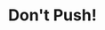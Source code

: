 ---
layout: post
title: Don't Push!
description: 2D arcade game in Unity
img: /img/projects/dontpush.png
redirect: https://github.com/Teh-Lemon/Dont-Push-Game
---